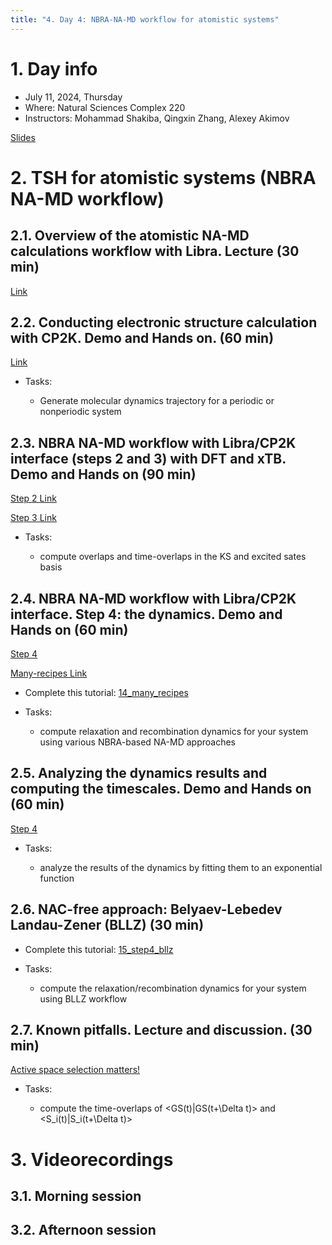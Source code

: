 ```yaml
---
title: "4. Day 4: NBRA-NA-MD workflow for atomistic systems"
---
```


# 1. Day info

 - July 11, 2024, Thursday
 - Where: Natural Sciences Complex 220
 - Instructors: Mohammad Shakiba, Qingxin Zhang, Alexey Akimov

[Slides](../files/compchem-cybertraining/Workshop_July_2024.pdf)

# 2. TSH for atomistic systems (NBRA NA-MD workflow)

## 2.1. Overview of the atomistic NA-MD calculations workflow with Libra. Lecture (30 min)

[Link](https://github.com/compchem-cybertraining/Tutorials_Libra/tree/master/6_dynamics/2_nbra_workflows)

## 2.2. Conducting electronic structure calculation with CP2K. Demo and Hands on. (60 min)


[Link](https://github.com/compchem-cybertraining/Tutorials_Libra/tree/master/6_dynamics/2_nbra_workflows/6_step1_cp2k)

* Tasks:

  - Generate molecular dynamics trajectory for a periodic or nonperiodic system

## 2.3. NBRA NA-MD workflow with Libra/CP2K interface (steps 2 and 3) with DFT and xTB. Demo and Hands on (90 min)


[Step 2 Link](https://github.com/compchem-cybertraining/Tutorials_Libra/tree/master/6_dynamics/2_nbra_workflows/7_step2_cp2k)

[Step 3 Link](https://github.com/compchem-cybertraining/Tutorials_Libra/tree/master/6_dynamics/2_nbra_workflows/8_step3)

* Tasks:

  - compute overlaps and time-overlaps in the KS and excited sates basis

## 2.4. NBRA NA-MD workflow with Libra/CP2K interface. Step 4: the dynamics. Demo and Hands on (60 min)

[Step 4](https://github.com/compchem-cybertraining/Tutorials_Libra/tree/master/6_dynamics/2_nbra_workflows/9_step4)

[Many-recipes Link](https://github.com/compchem-cybertraining/Tutorials_Libra/tree/master/6_dynamics/2_nbra_workflows/14_many_recipes)

* Complete this tutorial: [14_many_recipes](https://github.com/compchem-cybertraining/Tutorials_Libra/tree/master/6_dynamics/2_nbra_workflows/14_many_recipes)

* Tasks:

  - compute relaxation and recombination dynamics for your system using various NBRA-based NA-MD approaches


## 2.5. Analyzing the dynamics results and computing the timescales. Demo and Hands on (60 min)


[Step 4](https://github.com/compchem-cybertraining/Tutorials_Libra/tree/master/6_dynamics/2_nbra_workflows/9_step4)

* Tasks:

  - analyze the results of the dynamics by fitting them to an exponential function

## 2.6. NAC-free approach: Belyaev-Lebedev Landau-Zener (BLLZ) (30 min)

* Complete this tutorial: [15_step4_bllz](https://github.com/compchem-cybertraining/Tutorials_Libra/tree/master/6_dynamics/2_nbra_workflows/15_step4_bllz)

* Tasks:

  - compute the relaxation/recombination dynamics for your system using BLLZ workflow


## 2.7. Known pitfalls. Lecture and discussion. (30 min)


[Active space selection matters!](https://github.com/compchem-cybertraining/Tutorials_Libra/tree/master/6_dynamics/2_nbra_workflows/17_active_space_selection)

* Tasks:

  - compute the time-overlaps of <GS(t)|GS(t+\Delta t)> and <S_i(t)|S_i(t+\Delta t)>

# 3. Videorecordings

## 3.1. Morning session

## 3.2. Afternoon session

